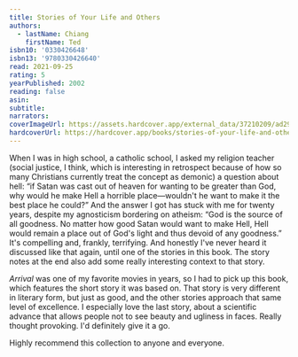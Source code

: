 ```yaml
---
title: Stories of Your Life and Others
authors:
  - lastName: Chiang
    firstName: Ted
isbn10: '0330426648'
isbn13: '9780330426640'
read: 2021-09-25
rating: 5
yearPublished: 2002
reading: false
asin:
subtitle:
narrators:
coverImageUrl: https://assets.hardcover.app/external_data/37210209/ad296fd5361c74c5ddf1d244aafde5cbe9af4afd.jpeg
hardcoverUrl: https://hardcover.app/books/stories-of-your-life-and-others/editions/3784055
---
```


When I was in high school, a catholic school, I asked my religion teacher (social justice, I think, which is interesting in retrospect because of how so many Christians currently treat the concept as demonic) a question about hell: “if Satan was cast out of heaven for wanting to be greater than God, why would he make Hell a horrible place—wouldn't he want to make it the best place he could?” And the answer I got has stuck with me for twenty years, despite my agnosticism bordering on atheism: “God is the source of all goodness. No matter how good Satan would want to make Hell, Hell would remain a place out of God's light and thus devoid of any goodness.” It's compelling and, frankly, terrifying. And honestly I've never heard it discussed like that again, until one of the stories in this book. The story notes at the end also add some really interesting context to that story.

_Arrival_ was one of my favorite movies in years, so I had to pick up this book, which features the short story it was based on. That story is very different in literary form, but just as good, and the other stories approach that same level of excellence. I especially love the last story, about a scientific advance that allows people not to see beauty and ugliness in faces. Really thought provoking. I'd definitely give it a go.

Highly recommend this collection to anyone and everyone.
